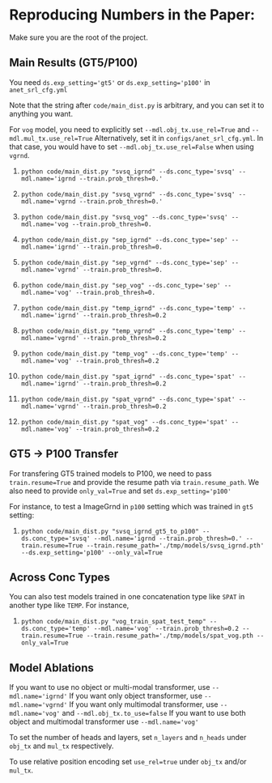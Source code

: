 # Reproducing Numbers in the Paper:

Make sure you are the root of the project.

## Main Results (GT5/P100)

You need `ds.exp_setting='gt5'` or `ds.exp_setting='p100'` in `anet_srl_cfg.yml`

Note that the string after `code/main_dist.py` is arbitrary, and you can set it to anything
you want.

For `vog` model, you need to explicitly set `--mdl.obj_tx.use_rel=True` and  `--mdl.mul_tx.use_rel=True`
Alternatively, set it in `configs/anet_srl_cfg.yml`.
In that case, you would have to set `--mdl.obj_tx.use_rel=False` when using `vgrnd`.

1. `python code/main_dist.py "svsq_igrnd" --ds.conc_type='svsq' --mdl.name='igrnd --train.prob_thresh=0.'`
1. `python code/main_dist.py "svsq_vgrnd" --ds.conc_type='svsq' --mdl.name='vgrnd --train.prob_thresh=0.'`
1. `python code/main_dist.py "svsq_vog" --ds.conc_type='svsq' --mdl.name='vog --train.prob_thresh=0.`

1. `python code/main_dist.py "sep_igrnd" --ds.conc_type='sep' --mdl.name='igrnd' --train.prob_thresh=0.`
1. `python code/main_dist.py "sep_vgrnd" --ds.conc_type='sep' --mdl.name='vgrnd' --train.prob_thresh=0.`
1. `python code/main_dist.py "sep_vog" --ds.conc_type='sep' --mdl.name='vog' --train.prob_thresh=0.`

1. `python code/main_dist.py "temp_igrnd" --ds.conc_type='temp' --mdl.name='igrnd' --train.prob_thresh=0.2`
1. `python code/main_dist.py "temp_vgrnd" --ds.conc_type='temp' --mdl.name='vgrnd' --train.prob_thresh=0.2`
1. `python code/main_dist.py "temp_vog" --ds.conc_type='temp' --mdl.name='vog' --train.prob_thresh=0.2`

1. `python code/main_dist.py "spat_igrnd" --ds.conc_type='spat' --mdl.name='igrnd' --train.prob_thresh=0.2`
1. `python code/main_dist.py "spat_vgrnd" --ds.conc_type='spat' --mdl.name='vgrnd' --train.prob_thresh=0.2`
1. `python code/main_dist.py "spat_vog" --ds.conc_type='spat' --mdl.name='vog' --train.prob_thresh=0.2`

## GT5 -> P100 Transfer

For transfering GT5 trained models to P100, we need to pass `train.resume=True` and
provide the resume path via `train.resume_path`.
We also need to provide `only_val=True` and set `ds.exp_setting='p100'`

For instance, to test a ImageGrnd in `p100` setting which was trained in `gt5` setting:

1. `python code/main_dist.py "svsq_igrnd_gt5_to_p100" --ds.conc_type='svsq' --mdl.name='igrnd --train.prob_thresh=0.' --train.resume=True --train.resume_path='./tmp/models/svsq_igrnd.pth' --ds.exp_setting='p100' --only_val=True`

## Across Conc Types

You can also test models trained in one concatenation type like `SPAT` in another type like `TEMP`. For instance,

1. `python code/main_dist.py "vog_train_spat_test_temp" --ds.conc_type='temp' --mdl.name='vog' --train.prob_thresh=0.2 --train.resume=True --train.resume_path='./tmp/models/spat_vog.pth --only_val=True`

## Model Ablations

If you want to use no object or multi-modal transformer, use `--mdl.name='igrnd'`
If you want only object transformer, use `--mdl.name='vgrnd'`
If you want only multimodal transformer, use `--mdl.name='vog'` and `--mdl.obj_tx.to_use=false`
If you want to use both object and multimodal transformer use `--mdl.name='vog'`

To set the number of heads and layers, set `n_layers` and `n_heads` under `obj_tx` and `mul_tx` respectively.

To use relative position encoding set `use_rel=true` under `obj_tx` and/or `mul_tx`.

